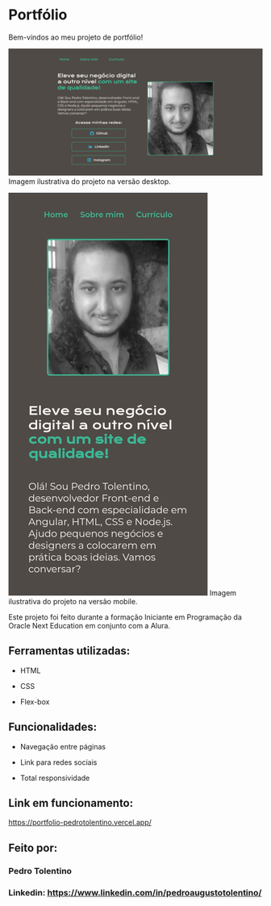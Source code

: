 # Portfólio
Bem-vindos ao meu projeto de portfólio!

![image](https://raw.githubusercontent.com/PedroPaje/portfolio-alura/main/assets/portfolio.png)
Imagem ilustrativa do projeto na versão desktop.

![image](https://raw.githubusercontent.com/PedroPaje/portfolio-alura/main/assets/portfolio-responsivo.png)
Imagem ilustrativa do projeto na versão mobile.

Este projeto foi feito durante a formação Iniciante em Programação da Oracle Next Education em conjunto com a Alura.

## Ferramentas utilizadas:

* HTML

* CSS

* Flex-box

## Funcionalidades:

* Navegação entre páginas

* Link para redes sociais

* Total responsividade

## Link em funcionamento:

https://portfolio-pedrotolentino.vercel.app/

## Feito por:

### Pedro Tolentino

### Linkedin: https://www.linkedin.com/in/pedroaugustotolentino/
